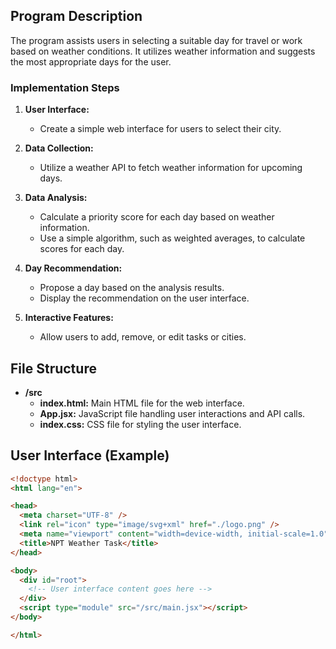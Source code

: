 ## Program Description

The program assists users in selecting a suitable day for travel or work based on weather conditions. It utilizes weather information and suggests the most appropriate days for the user.

### Implementation Steps

1. **User Interface:**
   - Create a simple web interface for users to select their city.

2. **Data Collection:**
   - Utilize a weather API to fetch weather information for upcoming days.

3. **Data Analysis:**
   - Calculate a priority score for each day based on weather information.
   - Use a simple algorithm, such as weighted averages, to calculate scores for each day.

4. **Day Recommendation:**
   - Propose a day based on the analysis results.
   - Display the recommendation on the user interface.

5. **Interactive Features:**
   - Allow users to add, remove, or edit tasks or cities.

## File Structure

- **/src**
  - **index.html:** Main HTML file for the web interface.
  - **App.jsx:** JavaScript file handling user interactions and API calls.
  - **index.css:** CSS file for styling the user interface.

## User Interface (Example)

```html
<!doctype html>
<html lang="en">

<head>
  <meta charset="UTF-8" />
  <link rel="icon" type="image/svg+xml" href="./logo.png" />
  <meta name="viewport" content="width=device-width, initial-scale=1.0" />
  <title>NPT Weather Task</title>
</head>

<body>
  <div id="root">
    <!-- User interface content goes here -->
  </div>
  <script type="module" src="/src/main.jsx"></script>
</body>

</html>